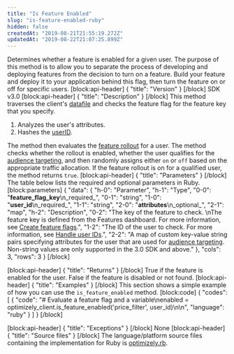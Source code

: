 ```yaml
---
title: "Is Feature Enabled"
slug: "is-feature-enabled-ruby"
hidden: false
createdAt: "2019-08-21T21:55:19.272Z"
updatedAt: "2019-08-22T21:07:25.899Z"
---
```

Determines whether a feature is enabled for a given user. The purpose of this method is to allow you to separate the process of developing and deploying features from the decision to turn on a feature. Build your feature and deploy it to your application behind this flag, then turn the feature on or off for specific users.
[block:api-header]
{
  "title": "Version"
}
[/block]
SDK v3.0
[block:api-header]
{
  "title": "Description"
}
[/block]
This method traverses the client's [datafile](doc:get-the-datafile) and checks the feature flag for the feature key that you specify.
1. Analyzes the user's attributes.
2. Hashes the [userID](doc:handle-user-ids).

The method then evaluates the [feature rollout](doc:create-feature-flags) for a user. The method checks whether the rollout is enabled, whether the user qualifies for the [audience targeting](doc:target-audiences), and then randomly assigns either `on` or `off` based on the appropriate traffic allocation. If the feature rollout is on for a qualified user, the method returns `true`. 
[block:api-header]
{
  "title": "Parameters"
}
[/block]
The table below lists the required and optional parameters in Ruby.
[block:parameters]
{
  "data": {
    "h-0": "Parameter",
    "h-1": "Type",
    "0-0": "**feature_flag_key**\n_required_",
    "0-1": "string",
    "1-0": "**user_id**\n_required_",
    "1-1": "string",
    "2-0": "**attributes**\n_optional_",
    "2-1": "map",
    "h-2": "Description",
    "0-2": "The key of the feature to check. \nThe feature key is defined from the Features dashboard. For more information, see [Create feature flags](doc:create-feature-flags).",
    "1-2": "The ID of the user to check. For more information, see [Handle user IDs](doc:handle-user-ids).",
    "2-2": "A map of custom key-value string pairs specifying attributes for the user that are used for [audience targeting](doc:target-audiences). Non-string values are only supported in the 3.0 SDK and above."
  },
  "cols": 3,
  "rows": 3
}
[/block]

[block:api-header]
{
  "title": "Returns"
}
[/block]
True if the feature is enabled for the user. False if the feature is disabled or not found.
[block:api-header]
{
  "title": "Examples"
}
[/block]
This section shows a simple example of how you can use the `is_feature_enabled` method.
[block:code]
{
  "codes": [
    {
      "code": "# Evaluate a feature flag and a variable\nenabled = optimizely_client.is_feature_enabled('price_filter', user_id)\n\n",
      "language": "ruby"
    }
  ]
}
[/block]

[block:api-header]
{
  "title": "Exceptions"
}
[/block]
None
[block:api-header]
{
  "title": "Source files"
}
[/block]
The language/platform source files containing the implementation for Ruby is [optimizely.rb](https://github.com/optimizely/ruby-sdk/blob/master/lib/optimizely.rb).